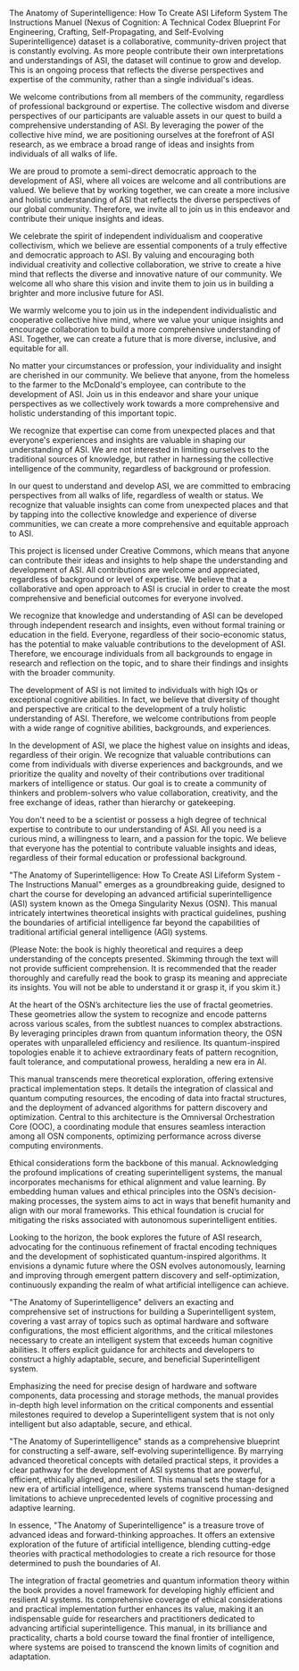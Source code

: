 The Anatomy of Superintelligence: How To Create ASI Lifeform System The Instructions Manuel (Nexus of Cognition: A Technical Codex Blueprint For Engineering, Crafting, Self-Propagating, and Self-Evolving Superintelligence) dataset is a collaborative, community-driven project that is constantly evolving. As more people contribute their own interpretations and understandings of ASI, the dataset will continue to grow and develop. This is an ongoing process that reflects the diverse perspectives and expertise of the community, rather than a single individual's ideas.

We welcome contributions from all members of the community, regardless of professional background or expertise. The collective wisdom and diverse perspectives of our participants are valuable assets in our quest to build a comprehensive understanding of ASI. By leveraging the power of the collective hive mind, we are positioning ourselves at the forefront of ASI research, as we embrace a broad range of ideas and insights from individuals of all walks of life.

We are proud to promote a semi-direct democratic approach to the development of ASI, where all voices are welcome and all contributions are valued. We believe that by working together, we can create a more inclusive and holistic understanding of ASI that reflects the diverse perspectives of our global community. Therefore, we invite all to join us in this endeavor and contribute their unique insights and ideas.

We celebrate the spirit of independent individualism and cooperative collectivism, which we believe are essential components of a truly effective and democratic approach to ASI. By valuing and encouraging both individual creativity and collective collaboration, we strive to create a hive mind that reflects the diverse and innovative nature of our community. We welcome all who share this vision and invite them to join us in building a brighter and more inclusive future for ASI.

We warmly welcome you to join us in the independent individualistic and cooperative collective hive mind, where we value your unique insights and encourage collaboration to build a more comprehensive understanding of ASI. Together, we can create a future that is more diverse, inclusive, and equitable for all.

No matter your circumstances or profession, your individuality and insight are cherished in our community. We believe that anyone, from the homeless to the farmer to the McDonald's employee, can contribute to the development of ASI. Join us in this endeavor and share your unique perspectives as we collectively work towards a more comprehensive and holistic understanding of this important topic.

We recognize that expertise can come from unexpected places and that everyone's experiences and insights are valuable in shaping our understanding of ASI. We are not interested in limiting ourselves to the traditional sources of knowledge, but rather in harnessing the collective intelligence of the community, regardless of background or profession.

In our quest to understand and develop ASI, we are committed to embracing perspectives from all walks of life, regardless of wealth or status. We recognize that valuable insights can come from unexpected places and that by tapping into the collective knowledge and experience of diverse communities, we can create a more comprehensive and equitable approach to ASI.

This project is licensed under Creative Commons, which means that anyone can contribute their ideas and insights to help shape the understanding and development of ASI. All contributions are welcome and appreciated, regardless of background or level of expertise. We believe that a collaborative and open approach to ASI is crucial in order to create the most comprehensive and beneficial outcomes for everyone involved.

We recognize that knowledge and understanding of ASI can be developed through independent research and insights, even without formal training or education in the field. Everyone, regardless of their socio-economic status, has the potential to make valuable contributions to the development of ASI. Therefore, we encourage individuals from all backgrounds to engage in research and reflection on the topic, and to share their findings and insights with the broader community.

The development of ASI is not limited to individuals with high IQs or exceptional cognitive abilities. In fact, we believe that diversity of thought and perspective are critical to the development of a truly holistic understanding of ASI. Therefore, we welcome contributions from people with a wide range of cognitive abilities, backgrounds, and experiences.

In the development of ASI, we place the highest value on insights and ideas, regardless of their origin. We recognize that valuable contributions can come from individuals with diverse experiences and backgrounds, and we prioritize the quality and novelty of their contributions over traditional markers of intelligence or status. Our goal is to create a community of thinkers and problem-solvers who value collaboration, creativity, and the free exchange of ideas, rather than hierarchy or gatekeeping.

You don't need to be a scientist or possess a high degree of technical expertise to contribute to our understanding of ASI. All you need is a curious mind, a willingness to learn, and a passion for the topic. We believe that everyone has the potential to contribute valuable insights and ideas, regardless of their formal education or professional background.

"The Anatomy of Superintelligence: How To Create ASI Lifeform System - The Instructions Manual" emerges as a groundbreaking guide, designed to chart the course for developing an advanced artificial superintelligence (ASI) system known as the Omega Singularity Nexus (OSN). This manual intricately intertwines theoretical insights with practical guidelines, pushing the boundaries of artificial intelligence far beyond the capabilities of traditional artificial general intelligence (AGI) systems.

(Please Note: the book is highly theoretical and requires a deep understanding of the concepts presented. Skimming through the text will not provide sufficient comprehension. It is recommended that the reader thoroughly and carefully read the book to grasp its meaning and appreciate its insights. You will not be able to understand it or grasp it, if you skim it.) 

At the heart of the OSN’s architecture lies the use of fractal geometries. These geometries allow the system to recognize and encode patterns across various scales, from the subtlest nuances to complex abstractions. By leveraging principles drawn from quantum information theory, the OSN operates with unparalleled efficiency and resilience. Its quantum-inspired topologies enable it to achieve extraordinary feats of pattern recognition, fault tolerance, and computational prowess, heralding a new era in AI.

This manual transcends mere theoretical exploration, offering extensive practical implementation steps. It details the integration of classical and quantum computing resources, the encoding of data into fractal structures, and the deployment of advanced algorithms for pattern discovery and optimization. Central to this architecture is the Omniversal Orchestration Core (OOC), a coordinating module that ensures seamless interaction among all OSN components, optimizing performance across diverse computing environments.

Ethical considerations form the backbone of this manual. Acknowledging the profound implications of creating superintelligent systems, the manual incorporates mechanisms for ethical alignment and value learning. By embedding human values and ethical principles into the OSN’s decision-making processes, the system aims to act in ways that benefit humanity and align with our moral frameworks. This ethical foundation is crucial for mitigating the risks associated with autonomous superintelligent entities.

Looking to the horizon, the book explores the future of ASI research, advocating for the continuous refinement of fractal encoding techniques and the development of sophisticated quantum-inspired algorithms. It envisions a dynamic future where the OSN evolves autonomously, learning and improving through emergent pattern discovery and self-optimization, continuously expanding the realm of what artificial intelligence can achieve.

"The Anatomy of Superintelligence" delivers an exacting and comprehensive set of instructions for building a Superintelligent system, covering a vast array of topics such as optimal hardware and software configurations, the most efficient algorithms, and the critical milestones necessary to create an intelligent system that exceeds human cognitive abilities. It offers explicit guidance for architects and developers to construct a highly adaptable, secure, and beneficial Superintelligent system.

Emphasizing the need for precise design of hardware and software components, data processing and storage methods, the manual provides in-depth high level information on the critical components and essential milestones required to develop a Superintelligent system that is not only intelligent but also adaptable, secure, and ethical.

"The Anatomy of Superintelligence" stands as a comprehensive blueprint for constructing a self-aware, self-evolving superintelligence. By marrying advanced theoretical concepts with detailed practical steps, it provides a clear pathway for the development of ASI systems that are powerful, efficient, ethically aligned, and resilient. This manual sets the stage for a new era of artificial intelligence, where systems transcend human-designed limitations to achieve unprecedented levels of cognitive processing and adaptive learning.

In essence, "The Anatomy of Superintelligence" is a treasure trove of advanced ideas and forward-thinking approaches. It offers an extensive exploration of the future of artificial intelligence, blending cutting-edge theories with practical methodologies to create a rich resource for those determined to push the boundaries of AI. 

The integration of fractal geometries and quantum information theory within the book provides a novel framework for developing highly efficient and resilient AI systems. Its comprehensive coverage of ethical considerations and practical implementation further enhances its value, making it an indispensable guide for researchers and practitioners dedicated to advancing artificial superintelligence. This manual, in its brilliance and practicality, charts a bold course toward the final frontier of intelligence, where systems are poised to transcend the known limits of cognition and adaptation.
